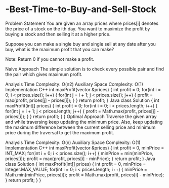 # -Best-Time-to-Buy-and-Sell-Stock
Problem Statement
You are given an array prices where prices[i] denotes the price of a stock on the ith day. You want to maximize the profit by buying a stock and then selling it at a higher price.

Suppose you can make a single buy and single sell at any date after you buy, what is the maximum profit that you can make?

Note: Return 0 if you cannot make a profit.

Naive Approach
The simple solution is to check every possible pair and find the pair which gives maximum profit.

Analysis
Time Complexity: O(n2)
Auxiliary Space Complexity: O(1)
Implementation
C++
int maxProfit(vector<int> &prices) {
    int profit = 0;
	for(int i = 0; i < prices.size(); i++) {
		for(int j = i + 1; j < prices.size(); j++) {
			profit = max(profit, prices[j] - prices[i]);
		}
	}
	return profit;
}
Java
class Solution {
	int maxProfit(int[] prices) {
	    int profit = 0;
		for(int i = 0; i < prices.length; i++) {
			for(int j = i + 1; j < prices.length; j++) {
				profit = Math.max(profit, prices[j] - prices[i]);
			}
		}
		return profit;
	}
}
Optimal Approach
Traverse the given array and while traversing keep updating the minimum price. Also, keep updating the maximum difference between the current selling price and minimum price during the traversal to get the maximum profit.

Analysis
Time Complexity: O(n)
Auxiliary Space Complexity: O(1)
Implementation
C++
int maxProfit(vector<int> &prices) {
    int profit = 0, minPrice = INT_MAX;
	for(int i = 0; i < prices.size(); i++) {
		minPrice = min(minPrice, prices[i]);
		profit = max(profit, prices[i] - minPrice);
	}
	return profit;
}
Java
class Solution {
	int maxProfit(int[] prices) {
	    int profit = 0, minPrice = Integer.MAX_VALUE;
		for(int i = 0; i < prices.length; i++) {
			minPrice = Math.min(minPrice, prices[i]);
			profit = Math.max(profit, prices[i] - minPrice);
		}
		return profit;
	}
}
